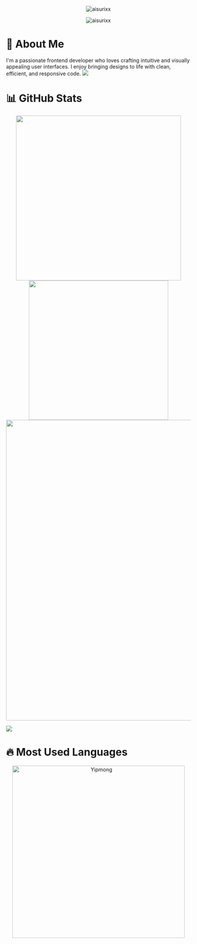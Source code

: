 


<p align="center"> <img src="https://media1.giphy.com/media/v1.Y2lkPTc5MGI3NjExdmdjYTdnZzlyZmh4aHlqc3Z2MXNzMzZiOWxraGJ1OWtqa2F1dnliYyZlcD12MV9pbnRlcm5hbF9naWZfYnlfaWQmY3Q9Zw/CN6ydfsOQi3d3edylC/giphy.gif" alt="aisurixx" /> </p>






<p align="center"> <img src="https://komarev.com/ghpvc/?username=aisurix&label=Profile%20views&color=0e75b6&style=flat" alt="aisurixx" /> </p>


 <h1>🚀 About Me </h1>
I'm a passionate frontend developer who loves crafting intuitive and visually appealing user interfaces. I enjoy bringing designs to life with clean, efficient, and responsive code.

<img src="https://user-images.githubusercontent.com/73097560/115834477-dbab4500-a447-11eb-908a-139a6edaec5c.gif">

<h1>📊 GitHub Stats </h1>
<p align="center"> <a href="https://github.com/aisurixx"> <img align="center" src="https://github-readme-stats.vercel.app/api?username=aisurixx&include_all_commits=true&count_private=true&show_icons=true&line_height=20&title_color=7A7ADB&icon_color=2234AE&text_color=D3D3D3&bg_color=0,000000,130C40" width="450"/> </a> <a href="https://github.com/aisurixx"> <img align="center" src="https://github-readme-streak-stats.herokuapp.com/?user=aisurixx&theme=jolly&include_all_commits=true&count_private=true&show_icons=true&line_height=20&title_color=7A7ADB&icon_color=2200AE&text_color=D3D3D3&bg_color=0,000000,130C40" width="380"/> </a> <a href="https://github.com/aisurixx"> <img align="center" src="https://github-profile-trophy.vercel.app/?username=aisurixx&theme=darkhub" width="820"/> </a> </p>

<img src="https://user-images.githubusercontent.com/73097560/115834477-dbab4500-a447-11eb-908a-139a6edaec5c.gif">

<h1>🔥 Most Used Languages </h1>
<p align="center"> <a href="https://github.com/aisurixx"> <img src="https://github-readme-stats.vercel.app/api/top-langs?username=aisurixx&langs_count=14&show_icons=true&locale=en&layout=compact&theme=jolly" width="470px" alt="Yipmong"/> </a> </p>
